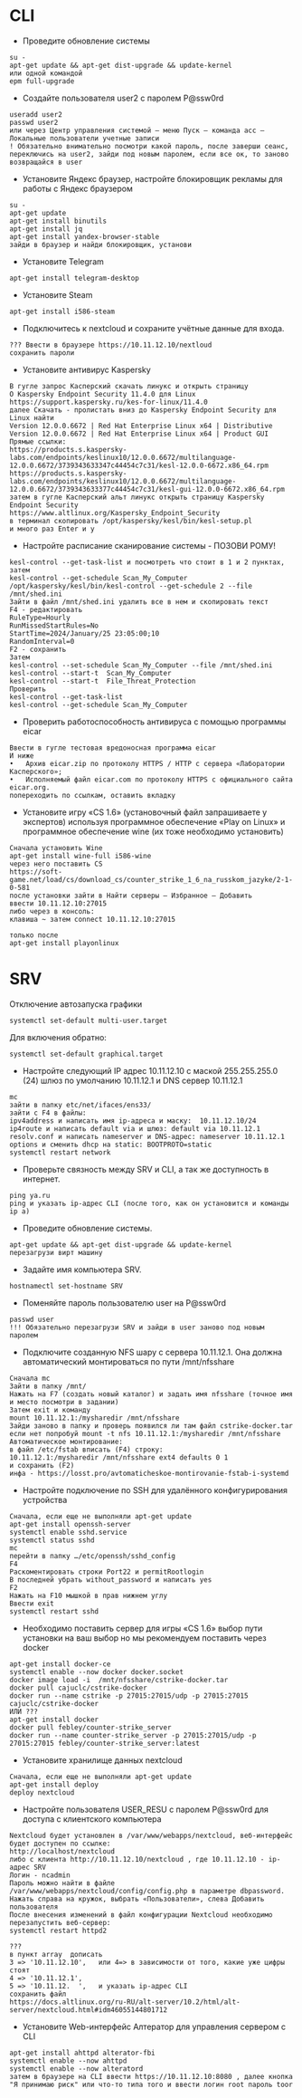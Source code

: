 # CLI
* Проведите обновление системы
```
su -
apt-get update && apt-get dist-upgrade && update-kernel
или одной командой
epm full-upgrade
```
* Создайте пользователя user2 с паролем P@ssw0rd
```
useradd user2
passwd user2
или через Центр управления системой – меню Пуск – команда acc – Локальные пользователи учетные записи
! Обязательно внимательно посмотри какой пароль, после заверши сеанс, переключись на user2, зайди под новым паролем, если все ок, то заново возвращайся в user
```
* Установите Яндекс браузер, настройте блокировщик рекламы для работы с Яндекс браузером
```
su -
apt-get update 
apt-get install binutils 
apt-get install jq 
apt-get install yandex-browser-stable
зайди в браузер и найди блокировщик, установи
```
* Установите Telegram 
```
apt-get install telegram-desktop
```
* Установите Steam 
```
apt-get install i586-steam
```
* Подключитесь к nextcloud и сохраните учётные данные для входа.
```
??? Ввести в браузере https://10.11.12.10/nextloud
сохранить пароли
```
* Установите антивирус Kaspersky
```
В гугле запрос Касперский скачать линукс и открыть страницу 
О Kaspersky Endpoint Security 11.4.0 для Linux https://support.kaspersky.ru/kes-for-linux/11.4.0
далее Скачать - пролистать вниз до Kaspersky Endpoint Security для Linux найти
Version 12.0.0.6672 | Red Hat Enterprise Linux x64 | Distributive
Version 12.0.0.6672 | Red Hat Enterprise Linux x64 | Product GUI
Прямые ссылки:
https://products.s.kaspersky-labs.com/endpoints/keslinux10/12.0.0.6672/multilanguage-12.0.0.6672/3739343633347c44454c7c31/kesl-12.0.0-6672.x86_64.rpm
https://products.s.kaspersky-labs.com/endpoints/keslinux10/12.0.0.6672/multilanguage-12.0.0.6672/3739343633377c44454c7c31/kesl-gui-12.0.0-6672.x86_64.rpm
затем в гугле Касперский альт линукс открыть страницу Kaspersky Endpoint Security
https://www.altlinux.org/Kaspersky_Endpoint_Security 
в терминал скопировать /opt/kaspersky/kesl/bin/kesl-setup.pl
и много раз Enter и y
```
* Настройте расписание сканирование системы - ПОЗОВИ РОМУ!
```
kesl-control --get-task-list и посмотреть что стоит в 1 и 2 пунктах, затем 
kesl-control --get-schedule Scan_My_Computer
/opt/kaspersky/kesl/bin/kesl-control --get-schedule 2 --file /mnt/shed.ini
Зайти в файл /mnt/shed.ini удалить все в нем и скопировать текст
F4 - редактировать
RuleType=Hourly
RunMissedStartRules=No
StartTime=2024/January/25 23:05:00;10
RandomInterval=0
F2 - сохранить
Затем
kesl-control --set-schedule Scan_My_Computer --file /mnt/shed.ini
kesl-control --start-t  Scan_My_Computer
kesl-control --start-t  File_Threat_Protection
Проверить 
kesl-control --get-task-list
kesl-control --get-schedule Scan_My_Computer 
```
* Проверить работоспособность антивируса с помощью программы eicar
```
Ввести в гугле тестовая вредоносная программа eicar
И ниже
•	Архив eicar.zip по протоколу HTTPS / HTTP с сервера «Лаборатории Касперского»;
•	Исполняемый файл eicar.com по протоколу HTTPS c официального сайта eicar.org.
попереходить по ссылкам, оставить вкладку
```

* Установите игру «CS 1.6» (установочный файл запрашиваете у экспертов) используя программное обеспечение «Play on Linux» и программное обеспечение wine (их тоже необходимо установить)
```
Сначала установить Wine
apt-get install wine-full i586-wine
через него поставить CS
https://soft-game.net/load/cs/download_cs/counter_strike_1_6_na_russkom_jazyke/2-1-0-581
после установки зайти в Найти серверы – Избранное – Добавить
ввести 10.11.12.10:27015
либо через в консоль:
клавиша ~ затем connect 10.11.12.10:27015

только после
apt-get install playonlinux

```
# SRV
Отключение автозапуска графики
```
systemctl set-default multi-user.target
```
Для включения обратно:
```
systemctl set-default graphical.target
```
* Настройте следующий IP адрес 10.11.12.10 с маской 255.255.255.0 (24) шлюз по умолчанию 10.11.12.1 и DNS сервер 10.11.12.1
```
mc
зайти в папку etc/net/ifaces/ens33/
зайти с F4 в файлы:
ipv4address и написать имя ip-адреса и маску:  10.11.12.10/24
ip4route и написать default via и шлюз: default via 10.11.12.1
resolv.conf и написать nameserver и DNS-адрес: nameserver 10.11.12.1
options и сменить dhcp на static: BOOTPROTO=static
systemctl restart network
```
* Проверьте связность между SRV и CLI, а так же доступность в интернет.
```
ping ya.ru
ping и указать ip-адрес CLI (после того, как он установится и команды ip a)  
```
* Проведите обновление системы.
```
apt-get update && apt-get dist-upgrade && update-kernel
перезагрузи вирт машину
```
* Задайте имя компьютера SRV.
```
hostnamectl set-hostname SRV
```
* Поменяйте пароль пользователю user на P@ssw0rd
```
passwd user
!!! Обязательно перезагрузи SRV и зайди в user заново под новым паролем
```
* Подключите созданную NFS шару с сервера 10.11.12.1. Она должна автоматический монтироваться по пути /mnt/nfsshare
```
Сначала mc
Зайти в папку /mnt/ 
Нажать на F7 (создать новый каталог) и задать имя nfsshare (точное имя и место посмотри в задании)
Затем exit и команду
mount 10.11.12.1:/mysharedir /mnt/nfsshare
Зайди заново в папку и проверь появился ли там файл cstrike-docker.tar
если нет попробуй mount -t nfs 10.11.12.1:/mysharedir /mnt/nfsshare
Автоматическое монтирование:
в файл /etc/fstab вписать (F4) строку:
10.11.12.1:/mysharedir /mnt/nfsshare ext4 defaults 0 1
и сохранить (F2)
инфа - https://losst.pro/avtomaticheskoe-montirovanie-fstab-i-systemd
```
* Настройте подключение по SSH для удалённого конфигурирования устройства
```
Сначала, если еще не выполняли apt-get update
apt-get install openssh-server
systemctl enable sshd.service
systemctl status sshd 
mc
перейти в папку …/etc/openssh/sshd_config
F4
Раскоментировать строки Port22 и permitRootlogin 
В последней убрать without_password и написать yes
F2
Нажать на F10 мышкой в прав нижнем углу
Ввести exit 
systemctl restart sshd
```
* Необходимо поставить сервер для игры «CS 1.6» выбор пути установки на ваш выбор но мы рекомендуем поставить через docker
```
apt-get install docker-ce
systemctl enable --now docker docker.socket
docker image load -i  /mnt/nfsshare/cstrike-docker.tar
docker pull cajuclc/cstrike-docker
docker run --name cstrike -p 27015:27015/udp -p 27015:27015 cajuclc/cstrike-docker
ИЛИ ???
apt-get install docker
docker pull febley/counter-strike_server
docker run --name counter-strike_server -p 27015:27015/udp -p 27015:27015 febley/counter-strike_server:latest
```
* Установите хранилище данных nextcloud
```  Развернуть Nextcloud можно используя пакет deploy:
Сначала, если еще не выполняли apt-get update
apt-get install deploy
deploy nextcloud
```
* Настройте пользователя USER_RESU с паролем P@ssw0rd для доступа с клиентского компьютера
``` 
Nextcloud будет установлен в /var/www/webapps/nextcloud, веб-интерфейс будет доступен по ссылке:
http://localhost/nextcloud
либо с клиента http://10.11.12.10/nextcloud , где 10.11.12.10 - ip-адрес SRV
Логин - ncadmin 
Пароль можно найти в файле /var/www/webapps/nextcloud/config/config.php в параметре dbpassword.
Нажать справа на кружок, выбрать «Пользователи», слева Добавить пользователя
После внесения изменений в файл конфигурации Nextcloud необходимо перезапустить веб-сервер:
systemctl restart httpd2

???
в пункт array  дописать
3 => '10.11.12.10',   или 4=> в зависимости от того, какие уже цифры стоят
4 => '10.11.12.1',
5 => '10.11.12.  ',   и указать ip-адрес CLI
сохранить файл
https://docs.altlinux.org/ru-RU/alt-server/10.2/html/alt-server/nextcloud.html#idm46055144801712

```
* Установите Web-интерфейс Алтератор для управления сервером с CLI
```
apt-get install ahttpd alterator-fbi 
systemctl enable --now ahttpd
systemctl enable --now alteratord
затем в браузере на CLI ввести https://10.11.12.10:8080 , далее кнопка "Я принимаю риск" или что-то типа того и ввести логин root пароль toor
```

   
